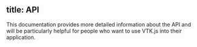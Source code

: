 title: API
---

This documentation provides more detailed information about the API and will be particularly helpful for people who want to use VTK.js into their application. 

